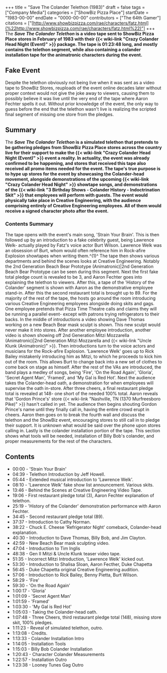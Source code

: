 +++
title = "Save The Colander Telethon (1983)"
draft = false
tags = ["Company Media"]
categories = ["ShowBiz Pizza Place"]
startDate = "1983-00-00"
endDate = "0000-00-00"
contributors = ["The 64th Gamer"]
citations = ["[http://www.showbizpizza.com/rae/characters/fatz.html](%22http://www.showbizpizza.com/rae/characters/fatz.html%22)"]
+++
The ***Save The Colander Telethon* is a video tape sent to ShowBiz Pizza Place stores in February of 1983 with their {{< wiki-link "Crazy Colander Head Night (Event)" >}} package.
The tape is 01:23:48 long, and mostly contains the telethon segment, while also containing a colander installation tape for the animatronic characters during the event.**

## Fake Event

Despite the telethon obviously not being live when it was sent as a video tape to ShowBiz Stores, reuploads of the event online decades later without proper context would not give the joke away to viewers, causing them to possibly believe it was live until the very end of the tape where Aaron Fechter spells it out.
Without prior knowledge of the event, the only way to guess before the end that the telethon wasn't live is realizing the scripted final segment of missing one store from the pledges.

## Summary

The ***Save The Colander Telethon* is a simulated telethon that pretends to be gathering pledges from ShowBiz Pizza Place stores across the country live for their support to make the {{< wiki-link "Crazy Colander Head Night (Event)" >}} event a reality.
In actuality, the event was already confirmed to be happening, and stores that received this tape also received all promo items needed for the event. The tape's true purpose is to hype up stores for the event by showcasing the Colander-head movement, alongside demonstrations of the upcoming {{< wiki-link "Crazy Colander Head Night" >}} showtape songs, and demonstrations of the {{< wiki-link "3 Birthday Shows - Colander History - Indoctrination Skit" >}} that employees will perform with guests.
The event would physically take place in Creative Engineering, with the audience comprising entirely of Creative Engineering employees. All of them would receive a signed character photo after the event.**

### Contents Summary

The tape opens with the event's main song, 'Strain Your Brain'. This is then followed up by an introduction to a fake celebrity guest, being Lawrence Welk- actually played by Fatz's voice actor Burt Wilson. Lawrence Welk was an obsession of Burt, whom would often reference him in Rock-afire Explosion showtapes when writing them.^(1)^
The tape then shows various departments and behind the scenes looks at Creative Engineering. Notably the 2nd Generation Beach Bear Prototype (Animatronic)|2nd Generation Beach Bear Prototype can be seen during this segment. Next the first fake total pledge count is revealed to be 3, and Aaron Fechter goes into explaining the telethon to viewers. After this, a tape of the 'History of the Colander' segment is shown with Aaron as the demonstrative employee stand-in. After this the second restaurant total is brought up to 89.
For the majority of the rest of the tape, the hosts go around the room introducing various Creative Engineering employees alongside doing skits and gags. One employee pretends that Pizza Time Theatre calls and claims they will be running a parallel event- except with patrons trying refrigerators to their backs. In the middle of introductions a video showing Dave Thomas working on a new Beach Bear mask sculpt is shown. This new sculpt would never make it into stores. After another employee introduction, another video is shown showing off 2nd Generation Mitzi Mozzarella (Animatronic)|2nd Generation Mitzi Mozzarella and {{< wiki-link "Uncle Klunk (Animatronic)" >}}.
Then introductions turn to the voice actors and musicians for the Rock-afire Explosion. 'Lawrence Welk' goes up to Rick Bailey mistakenly introducing him as Mitzi, to which he proceeds to kick him out of the room. This allows Burt to change back into a new set of clothes to come back on stage as himself. After the rest of the VAs are introduced, the band plays a medley of songs, being 'Fire', 'On the Road Again', 'Gloria', 'Secret Agent Man', 'Framed', and 'My Gal is Red Hot'.
Next the audience takes the Colander-head oath, a demonstration for when employees will supervise the oath in-store. After three cheers, a final restaurant pledge total is revealed at 148- one short of the needed 100% total. Aaron reveals that 'Gordon Prince's' store {{< wiki-link "Nashville, TN (1370 Murfreesboro Pike)" >}} hasn't called in yet. The audience then begins shouting Gordon Prince's name until they finally call in, having the entire crowd erupt in cheers. Aaron then goes on to break the fourth wall and discuss the telethon and the ShowBiz event, encouraging stores to still call in to pledge their support. It is unknown what would be said over the phone upon stores calling in.
Lastly is the colander installation portion of the tape. This section shows what tools will be needed, installation of Billy Bob's colander, and proper measurements for the rest of the characters.

## Contents

- 00:00 - 'Strain Your Brain'
- 04:39 - Telethon Introduction by Jeff Howell.
- 05:44 - Extended musical introduction to 'Lawrence Welk'.
- 08:10 - 'Lawrence Welk' fake show list announcement. Various skits.
- 13:46 - Behind the Scenes at Creative Engineering Video Tape.
- 19:06 - First restaurant pledge total (3), Aaron Fechter explanation of telethon.
- 25:19 - 'History of the Colander' demonstration performance with Aaron Fechter.
- 34:45 - Second restaurant pledge total (89).
- 37:37 - Introduction to Cathy Norman.
- 38:22 - Chuck E. Cheese 'Refrigerator Night' comeback, Colander-head explanation.
- 40:30 - Introduction to Dave Thomas, Billy Bob, and Jim Clayton.
- 42:59 - New Beach Bear mask sculpting video.
- 47:04 - Introduction to Tim Inglis
- 48:38 - Gen II Mitzi & Uncle Klunk teaser video tape.
- 51:35 - Incorrect Mitzi Introduction, 'Lawrence Welk' kicked out.
- 53:30 - Introduction to Shalisa Sloan, Aaron Fecther, Duke Chapetta
- 56:45 - Duke Chapetta original Creative Engineering audition.
- 57:06 - Introduction to Rick Bailey, Benny Pietta, Burt Wilson.
- 58:29 - 'Fire'
- 59:30 - 'On the Road Again'
- 1:00:17 - 'Gloria'
- 1:01:09 - 'Secret Agent Man'
- 1:01:59 - 'Framed'
- 1:03:30 - 'My Gal is Red Hot'
- 1:05:03 - Taking the Colander-head oath.
- 1:07:48 - Three Cheers, third restaurant pledge total (148), missing store skit, 100% pledges.
- 1:11:23 - Reveal of simulated telethon, outro.
- 1:13:08 - Credits.
- 1:13:33 - Colander Installation Intro
- 1:14:05 - Installation Tools
- 1:15:03 - Billy Bob Colander Installation
- 1:20:43 - Character Colander Measurements
- 1:22:57 - Installation Outro
- 1:23:38 - Looney Tunes Gag Outro
